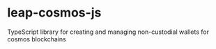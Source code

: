 # leap-cosmos-js

TypeScript library for creating and managing non-custodial wallets for cosmos blockchains
